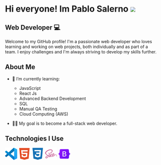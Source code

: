 <h1>Hi everyone! Im Pablo Salerno <img src="![image](https://github.com/user-attachments/assets/38666167-2f1c-4158-ad6f-2acb4475deb9)" heigh="50px"> </h1>
<h2> Web Developer 💻</h2> 

Welcome to my GitHub profile! I'm a passionate web developer who loves learning and working on web projects, both individually and as part of a team. I enjoy challenges and I'm always striving to develop my skills further.

## About Me

- 🌱 I’m currently learning: 
  - JavaScript
  - React Js
  - Advanced Backend Development
  - SQL
  - Manual QA Testing
  - Cloud Computing (AWS)

- 👨‍💻 My goal is to become a full-stack web developer.

## Technologies I Use
<img src="https://github.com/devicons/devicon/blob/master/icons/vscode/vscode-original.svg" alt="vsc" width=40px; height=40px;> <img src="https://github.com/devicons/devicon/blob/master/icons/html5/html5-plain.svg" alt="html5" width=40px; height=40px;> <img src="https://github.com/devicons/devicon/blob/master/icons/css3/css3-plain.svg" alt="css" width=40px; height=40px;> <img src="https://raw.githubusercontent.com/devicons/devicon/master/icons/sass/sass-original.svg" alt="sass" width=40px; height=40px;> <img src="https://github.com/devicons/devicon/blob/master/icons/bootstrap/bootstrap-original.svg" alt="bootstrap" width=40px; height=40px;>

<!--
**Salernopablo/Salernopablo** is a ✨ _special_ ✨ repository because its `README.md` (this file) appears on your GitHub profile.

Here are some ideas to get you started:

- 🔭 I’m currently working on ...
- 🌱 I’m currently learning ...
- 👯 I’m looking to collaborate on ...
- 🤔 I’m looking for help with ...
- 💬 Ask me about ...
- 📫 How to reach me: ...
- 😄 Pronouns: ...
- ⚡ Fun fact: ...
-->
